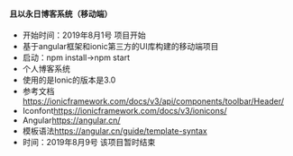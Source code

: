 #### 且以永日博客系统（移动端）
 
+ 开始时间：2019年8月1号 项目开始
+ 基于angular框架和ionic第三方的UI库构建的移动端项目
+ 启动：npm install->npm start
+ 个人博客系统
+ 使用的是Ionic的版本是3.0
+ 参考文档<https://ionicframework.com/docs/v3/api/components/toolbar/Header/>
+ Iconfont<https://ionicframework.com/docs/v3/ionicons/>
+ Angular<https://angular.cn/>
+ 模板语法<https://angular.cn/guide/template-syntax>
+ 时间：2019年8月9号 该项目暂时结束